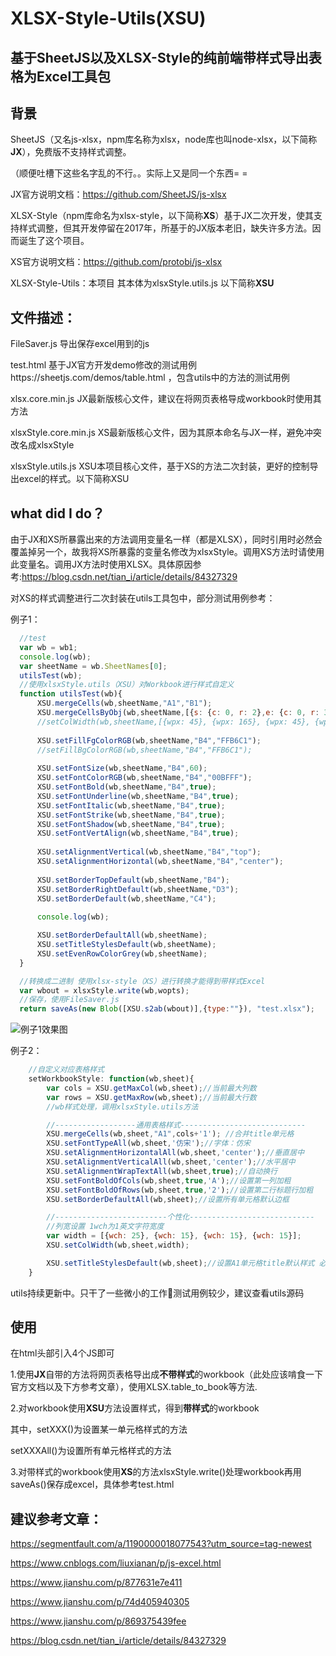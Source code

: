 # XLSX-Style-Utils(XSU)
## 基于SheetJS以及XLSX-Style的纯前端带样式导出表格为Excel工具包

## 背景
SheetJS（又名js-xlsx，npm库名称为xlsx，node库也叫node-xlsx，以下简称**JX**），免费版不支持样式调整。

（顺便吐槽下这些名字乱的不行。。实际上又是同一个东西= =

JX官方说明文档：https://github.com/SheetJS/js-xlsx

XLSX-Style（npm库命名为xlsx-style，以下简称**XS**）基于JX二次开发，使其支持样式调整，但其开发停留在2017年，所基于的JX版本老旧，缺失许多方法。因而诞生了这个项目。

XS官方说明文档：https://github.com/protobi/js-xlsx

XLSX-Style-Utils：本项目 其本体为xlsxStyle.utils.js 以下简称**XSU**


## 文件描述：

FileSaver.js 导出保存excel用到的js

test.html 基于JX官方开发demo修改的测试用例https://sheetjs.com/demos/table.html ，包含utils中的方法的测试用例

xlsx.core.min.js JX最新版核心文件，建议在将网页表格导成workbook时使用其方法

xlsxStyle.core.min.js XS最新版核心文件，因为其原本命名与JX一样，避免冲突改名成xlsxStyle

xlsxStyle.utils.js XSU本项目核心文件，基于XS的方法二次封装，更好的控制导出excel的样式。以下简称XSU

## what did I do？

由于JX和XS所暴露出来的方法调用变量名一样（都是XLSX），同时引用时必然会覆盖掉另一个，故我将XS所暴露的变量名修改为xlsxStyle。调用XS方法时请使用此变量名。调用JX方法时使用XLSX。具体原因参考:https://blog.csdn.net/tian_i/article/details/84327329

对XS的样式调整进行二次封装在utils工具包中，部分测试用例参考：

例子1：
  ```javascript
  	//test
	var wb = wb1;
	console.log(wb);
	var sheetName = wb.SheetNames[0];
	utilsTest(wb);
	//使用xlsxStyle.utils（XSU）对Workbook进行样式自定义
	function utilsTest(wb){
		XSU.mergeCells(wb,sheetName,"A1","B1");
		XSU.mergeCellsByObj(wb,sheetName,[{s: {c: 0, r: 2},e: {c: 0, r: 3}}]);
		//setColWidth(wb,sheetName,[{wpx: 45}, {wpx: 165}, {wpx: 45}, {wpx: 45}]);
		
		XSU.setFillFgColorRGB(wb,sheetName,"B4","FFB6C1");
		//setFillBgColorRGB(wb,sheetName,"B4","FFB6C1");
		
		XSU.setFontSize(wb,sheetName,"B4",60);
		XSU.setFontColorRGB(wb,sheetName,"B4","00BFFF");
		XSU.setFontBold(wb,sheetName,"B4",true);
		XSU.setFontUnderline(wb,sheetName,"B4",true);
		XSU.setFontItalic(wb,sheetName,"B4",true);
		XSU.setFontStrike(wb,sheetName,"B4",true);
		XSU.setFontShadow(wb,sheetName,"B4",true);
		XSU.setFontVertAlign(wb,sheetName,"B4",true);
		
		XSU.setAlignmentVertical(wb,sheetName,"B4","top");
		XSU.setAlignmentHorizontal(wb,sheetName,"B4","center");
		
		XSU.setBorderTopDefault(wb,sheetName,"B4");
		XSU.setBorderRightDefault(wb,sheetName,"D3");
		XSU.setBorderDefault(wb,sheetName,"C4");
		
		console.log(wb);

		XSU.setBorderDefaultAll(wb,sheetName);
		XSU.setTitleStylesDefault(wb,sheetName);
		XSU.setEvenRowColorGrey(wb,sheetName);
	}

	//转换成二进制 使用xlsx-style（XS）进行转换才能得到带样式Excel
	var wbout = xlsxStyle.write(wb,wopts);
	//保存，使用FileSaver.js
	return saveAs(new Blob([XSU.s2ab(wbout)],{type:""}), "test.xlsx");
  ```


![例子1效果图](https://github.com/Ctrl-Ling/XLSX-Style-Utils/blob/master/demo.png)

例子2：
```javascript
    //自定义对应表格样式
    setWorkbookStyle: function(wb,sheet){
        var cols = XSU.getMaxCol(wb,sheet);//当前最大列数
        var rows = XSU.getMaxRow(wb,sheet);//当前最大行数
        //wb样式处理，调用xlsxStyle.utils方法

        //------------------通用表格样式----------------------------
        XSU.mergeCells(wb,sheet,"A1",cols+'1'); //合并title单元格
        XSU.setFontTypeAll(wb,sheet,'仿宋');//字体：仿宋
        XSU.setAlignmentHorizontalAll(wb,sheet,'center');//垂直居中
        XSU.setAlignmentVerticalAll(wb,sheet,'center');//水平居中
        XSU.setAlignmentWrapTextAll(wb,sheet,true);//自动换行
        XSU.setFontBoldOfCols(wb,sheet,true,'A');//设置第一列加粗
        XSU.setFontBoldOfRows(wb,sheet,true,'2');//设置第二行标题行加粗
        XSU.setBorderDefaultAll(wb,sheet);//设置所有单元格默认边框

        //-------------------------个性化----------------------------
        //列宽设置 1wch为1英文字符宽度
        var width = [{wch: 25}, {wch: 15}, {wch: 15}, {wch: 15}];
        XSU.setColWidth(wb,sheet,width);

        XSU.setTitleStylesDefault(wb,sheet);//设置A1单元格title默认样式 必须最后设置 否则可能会被其他覆盖
    }
```
utils持续更新中。只干了一些微小的工作🐸测试用例较少，建议查看utils源码
  
  ## 使用
  
  在html头部引入4个JS即可
  
  1.使用**JX**自带的方法将网页表格导出成**不带样式**的workbook（此处应该啃食一下官方文档以及下方参考文章），使用XLSX.table_to_book等方法.
  
  2.对workbook使用**XSU**方法设置样式，得到**带样式**的workbook
  
   其中，setXXX()为设置某一单元格样式的方法
  
  setXXXAll()为设置所有单元格样式的方法
  
  3.对带样式的workbook使用**XS**的方法xlsxStyle.write()处理workbook再用saveAs()保存成excel，具体参考test.html
  
  
  
  ## 建议参考文章：
  
  https://segmentfault.com/a/1190000018077543?utm_source=tag-newest
  
  https://www.cnblogs.com/liuxianan/p/js-excel.html
  
  https://www.jianshu.com/p/877631e7e411
  
  https://www.jianshu.com/p/74d405940305
  
  https://www.jianshu.com/p/869375439fee
  
  https://blog.csdn.net/tian_i/article/details/84327329
  

  
